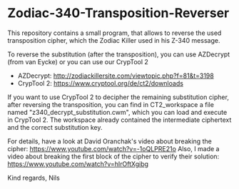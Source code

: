 # Zodiac-340-Transposition-Reverser
This repository contains a small program, that allows to reverse the used transposition cipher, which the Zodiac Killer used in his Z-340 message.

To reverse the substitution (after the transposition), you can use AZDecrypt (from van Eycke) or you can use our CrypTool 2
* AZDecrypt: http://zodiackillersite.com/viewtopic.php?f=81&t=3198
* CrypTool 2: https://www.cryptool.org/de/ct2/downloads

If you want to use CrypTool 2 to decipher the remaining substitution cipher, after reversing the transposition, you can find in CT2_workspace a file named "z340_decrypt_substitution.cwm", which you can load and execute in CrypTool 2. The workspace already contained the intermediate ciphertext and the correct substitution key.

For details, have a look at David Oranchak's video about breaking the cipher: https://www.youtube.com/watch?v=-1oQLPRE21o
Also, I made a video about breaking the first block of the cipher to verify their solution: https://www.youtube.com/watch?v=hIrOftXgibg

Kind regards,
Nils
